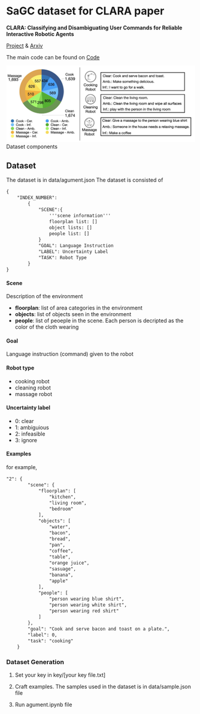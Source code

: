 # SaGC dataset for CLARA paper

**CLARA: Classifying and Disambiguating User Commands for Reliable Interactive Robotic Agents**

[Project](https://clararobot.github.io/)
&  [Arxiv](https://arxiv.org/abs/2306.10376)

The main code can be found on [Code](https://github.com/jeongeun980906/CLARA-SaGC-Code)

![Dataset](data2.jpeg)
Dataset components

## Dataset
The dataset is in data/agument.json 
The dataset is consisted of 
```
{
    "INDEX_NUMBER":
        {
            "SCENE":{
                '''scene information'''
                floorplan list: []
                object lists: []
                people list: []
            }
            "GOAL": Language Instruction
            "LABEL": Uncertainty Label
            "TASK": Robot Type
        }
}
```
#### Scene
Description of the environment
- **floorplan**: list of area categories in the environment
- **objects**: list of objects seen in the environment
- **people**: list of peoeple in the scene. Each person is decripted as the color of the cloth wearing

#### Goal
Language instruction (command) given to the robot

#### Robot type
- cooking robot
- cleaning robot
- massage robot

#### Uncertainty label
- 0: clear
- 1: ambiguious
- 2: infeasible
- 3: ignore

#### Examples
for example, 
```
"2": {
        "scene": {
            "floorplan": [
                "kitchen",
                "living room",
                "bedroom"
            ],
            "objects": [
                "water",
                "bacon",
                "bread",
                "pan",
                "coffee",
                "table",
                "orange juice",
                "sasuage",
                "banana",
                "apple"
            ],
            "people": [
                "person wearing blue shirt",
                "person wearing white shirt",
                "person wearing red shirt"
            ]
        },
        "goal": "Cook and serve bacon and toast on a plate.",
        "label": 0,
        "task": "cooking"
    }
```

### Dataset Generation
1. Set your key in key/[your key file.txt]

2. Craft examples. The samples used in the dataset is in data/sample.json file

3. Run agument.ipynb file
